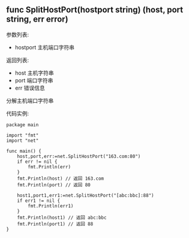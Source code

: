 ## func SplitHostPort(hostport string) (host, port string, err error)

参数列表:

- hostport 主机端口字符串

返回列表:

- host 主机字符串
- port 端口字符串
- err 错误信息

分解主机端口字符串


代码实例:

	package main
	
	import "fmt"
	import "net"
	
	func main() {
		host,port,err:=net.SplitHostPort("163.com:80")
		if err != nil {
			fmt.Println(err)
		}
		fmt.Println(host) // 返回 163.com
		fmt.Println(port) // 返回 80
		
		host1,port1,err1:=net.SplitHostPort("[abc:bbc]:88")
		if err1 != nil {
			fmt.Println(err1)
		}
		fmt.Println(host1) // 返回 abc:bbc
		fmt.Println(port1) // 返回 88
	}